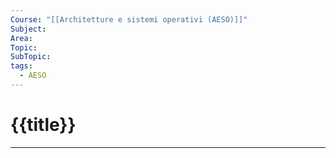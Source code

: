 ```yaml
---
Course: "[[Architetture e sistemi operativi (AESO)]]"
Subject: 
Area: 
Topic: 
SubTopic: 
tags:
  - AESO
---
```


# {{title}}
---
